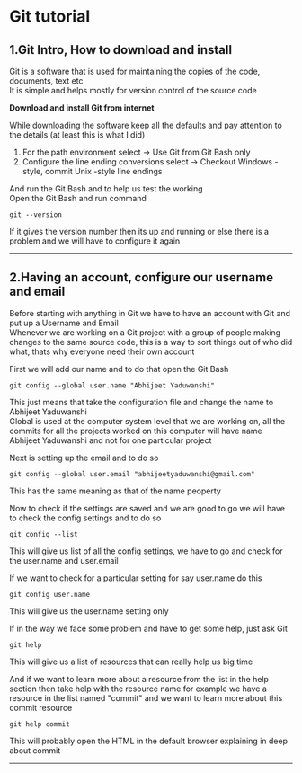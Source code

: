 Git tutorial
===

1.Git Intro, How to download and install
---

Git is a software that is used for maintaining the copies of the code, documents, text etc  
It is simple and helps mostly for version control of the source code

**Download and install Git from internet**

While downloading the software keep all the defaults and pay attention to the details (at least this is what I did)
1. For the path environment select -> Use Git from Git Bash only
2. Configure the line ending conversions select -> Checkout Windows -style, commit Unix -style line endings

And run the Git Bash and to help us test the working  
Open the Git Bash and run command

`git --version`

If it gives the version number then its up and running or else there is a problem and we will have to configure it again

---------------------------------------------------------------------------------------------

2.Having an account, configure our username and email
---

Before starting with anything in Git we have to have an account with Git and put up a Username and Email  
Whenever we are working on a Git project with a group of people making changes to the same source code, this is a way to sort things out of who did what, thats why everyone need their own account  

First we will add our name and to do that open the Git Bash

`git config --global user.name "Abhijeet Yaduwanshi"`

This just means that take the configuration file and change the name to Abhijeet Yaduwanshi  
Global is used at the computer system level that we are working on, all the commits for all the projects worked on this computer will have name Abhijeet Yaduwanshi and not for one particular project

Next is setting up the email and to do so

`git config --global user.email "abhijeetyaduwanshi@gmail.com"`

This has the same meaning as that of the name peoperty

Now to check if the settings are saved and we are good to go we will have to check the config settings and to do so

`git config --list`

This will give us list of all the config settings, we have to go and check for the user.name and user.email


If we want to check for a particular setting for say user.name do this

`git config user.name`

This will give us the user.name setting only


If in the way we face some problem and have to get some help, just ask Git

`git help`

This will give us a list of resources that can really help us big time

And if we want to learn more about a resource from the list in the help section then take help with the resource name for example we have a resource in the list named "commit" and we want to learn more about this commit resource

`git help commit`

This will probably open the HTML in the default browser explaining in deep about commit

---------------------------------------------------------------------------------------------